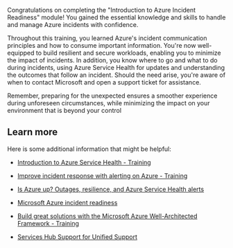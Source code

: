Congratulations on completing the "Introduction to Azure Incident Readiness" module! You gained the essential knowledge and skills to handle and manage Azure incidents with confidence.

Throughout this training, you learned Azure's incident communication principles and how to consume important information. You're now well-equipped to build resilient and secure workloads, enabling you to minimize the impact of incidents. In addition, you know where to go and what to do during incidents, using Azure Service Health for updates and understanding the outcomes that follow an incident. Should the need arise, you're aware of when to contact Microsoft and open a support ticket for assistance.

Remember, preparing for the unexpected ensures a smoother experience during unforeseen circumstances, while minimizing the impact on your environment that is beyond your control

## Learn more

Here is some additional information that might be helpful:

- [Introduction to Azure Service Health - Training](/training/modules/intro-to-azure-service-health/)

- [Improve incident response with alerting on Azure - Training](/training/modules/incident-response-with-alerting-on-azure/?source=recommendations)

- [Is Azure up? Outages, resilience, and Azure Service Health alerts](https://youtu.be/7bDR7xjrN2w)

- [Microsoft Azure incident readiness](/services-hub/unified/health/ir-azure)

- [Build great solutions with the Microsoft Azure Well-Architected Framework - Training](/training/paths/azure-well-architected-framework/)

- [Services Hub Support for Unified Support](/services-hub/unified/support/)
